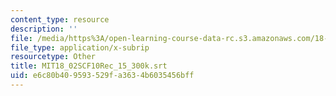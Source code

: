 ```yaml
---
content_type: resource
description: ''
file: /media/https%3A/open-learning-course-data-rc.s3.amazonaws.com/18-02sc-multivariable-calculus-fall-2010/e6c80b409593529fa3634b6035456bff_MIT18_02SCF10Rec_15_300k.vtt
file_type: application/x-subrip
resourcetype: Other
title: MIT18_02SCF10Rec_15_300k.srt
uid: e6c80b40-9593-529f-a363-4b6035456bff
---
```


